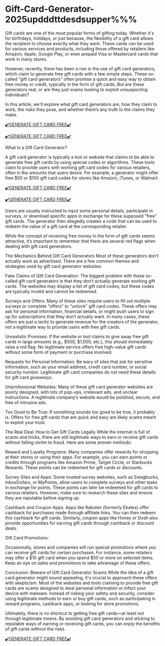 # Gift-Card-Generator-2025updddttdesdsupper%%%
Gift cards are one of the most popular forms of gifting today. Whether it's for birthdays, holidays, or just because, the flexibility of a gift card allows the recipient to choose exactly what they want. These cards can be used for various services and products, including those offered by retailers like Amazon, Apple, Google Play, or even prepaid Visa or Mastercard cards that work in many stores.

However, recently, there has been a rise in the use of gift card generators, which claim to generate free gift cards with a few simple steps. These so-called "gift card generators" often promise a quick and easy way to obtain free money or credit, typically in the form of gift cards. But are these generators real, or are they just scams looking to exploit unsuspecting individuals?

In this article, we'll explore what gift card generators are, how they claim to work, the risks they pose, and whether there’s any truth to the claims they make.

[✔️GENERATE GIFT CARD FREE✔️](https://card.giftmartusa.com/)

[✔️GENERATE GIFT CARD FREE✔️](https://card.giftmartusa.com/)

What Is a Gift Card Generator?

A gift card generator is typically a tool or website that claims to be able to generate free gift cards by using special codes or algorithms. These tools claim to provide users with working gift card codes for various retailers, often in the amounts that users desire. For example, a generator might offer free $50 or $100 gift card codes for stores like Amazon, iTunes, or Walmart.

[✔️GENERATE GIFT CARD FREE✔️](https://card.giftmartusa.com/)

[✔️GENERATE GIFT CARD FREE✔️](https://card.giftmartusa.com/)


Users are usually instructed to input some personal details, participate in surveys, or download specific apps in exchange for these supposed "free" gift cards. The generator then allegedly creates a code that can be used to redeem the value of a gift card at the corresponding retailer.

While the concept of receiving free money in the form of gift cards seems attractive, it’s important to remember that there are several red flags when dealing with gift card generators.

The Mechanics Behind Gift Card Generators
Most of these generators don’t actually work as advertised. There are a few common themes and strategies used by gift card generator websites:

Fake Claims of Gift Card Generation: The biggest problem with these so-called gift card generators is that they don’t actually generate working gift cards. The websites may display a list of gift card codes, but these codes are typically invalid and cannot be redeemed.

Surveys and Offers: Many of these sites require users to fill out multiple surveys or complete "offers" to "unlock" gift card codes. These offers may ask for personal information, financial details, or might push users to sign up for subscriptions that they don’t actually want. In many cases, these offers are just a tactic to generate revenue for the creators of the generator, not a legitimate way to provide users with free gift cards.

Unrealistic Promises: If the website or tool claims to give away free gift cards in large amounts (e.g., $500, $1,000, etc.), this should immediately raise a red flag. No legitimate service offers free high-value gift cards without some form of payment or purchase involved.

Requests for Personal Information: Be wary of sites that ask for sensitive information, such as your email address, credit card number, or social security number. Legitimate gift card companies do not need these details for gift card giveaways.

Unprofessional Websites: Many of these gift card generator websites are poorly designed, with lots of pop-ups, irrelevant ads, and unclear instructions. A legitimate company’s website would be polished, secure, and free of intrusive ads.

Too Good to Be True: If something sounds too good to be true, it probably is. Offers for free gift cards that are quick and easy are likely scams meant to exploit your trust.

The Real Deal: How to Get Gift Cards Legally
While the internet is full of scams and tricks, there are still legitimate ways to earn or receive gift cards without falling victim to fraud. Here are some proven methods:

Reward and Loyalty Programs: Many companies offer rewards for shopping at their stores or using their apps. For example, you can earn points or credits through programs like Amazon Prime, Target Circle, or Starbucks Rewards. These points can be redeemed for gift cards or discounts.

Survey Sites and Apps: Some trusted survey websites, such as Swagbucks, InboxDollars, or MyPoints, allow users to complete surveys and other tasks in exchange for points. These points can later be redeemed for gift cards to various retailers. However, make sure to research these sites and ensure they are reputable before signing up.

Cashback and Coupon Apps: Apps like Rakuten (formerly Ebates) offer cashback for purchases made through affiliate links. You can then redeem this cashback for gift cards. Similarly, coupon apps like Honey or Dosh also provide opportunities for earning gift cards through cashback or discount deals.

Gift Card Promotions:

Occasionally, stores and companies will run special promotions where you can receive gift cards for certain purchases. For instance, some retailers may offer a $10 gift card when you spend $50 or more on selected items. Keep an eye on sales and promotions to take advantage of these offers.

Conclusion: Beware of Gift Card Generator Scams
While the idea of a gift card generator might sound appealing, it's crucial to approach these offers with skepticism. Most of the websites and tools claiming to provide free gift cards are scams designed to steal personal information or infect your device with malware. Instead of risking your safety and security, consider using legitimate methods to earn or buy gift cards, such as participating in reward programs, cashback apps, or looking for store promotions.

Ultimately, there is no shortcut to getting free gift cards—at least not through legitimate means. By avoiding gift card generators and sticking to reputable ways of earning or receiving gift cards, you can enjoy the benefits of gift cards without the risks.

[✔️GENERATE GIFT CARD FREE✔️](https://card.giftmartusa.com/)




